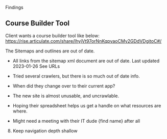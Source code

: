 Findings


## Course Builder Tool

Client wants a course builder tool like below:
https://rise.articulate.com/share/lhyjVt97orNnKqpyaoCMy2GDdVDgitoC#/





The Sitemaps and outlines are out of date.

- All links from the sitemap xml document are out of date. 
  Last updated 2023-01-26
  See URLs

- Tried several crawlers, but there is so much out of date info.


- When did they change over to their current app?


- The new site is almost unusable, and uncrawlable.
- Hoping their spreadsheet helps us get a handle on what resources are where.
- Might need a meeting with their IT dude {find name} after all 




8. Keep navigation depth shallow